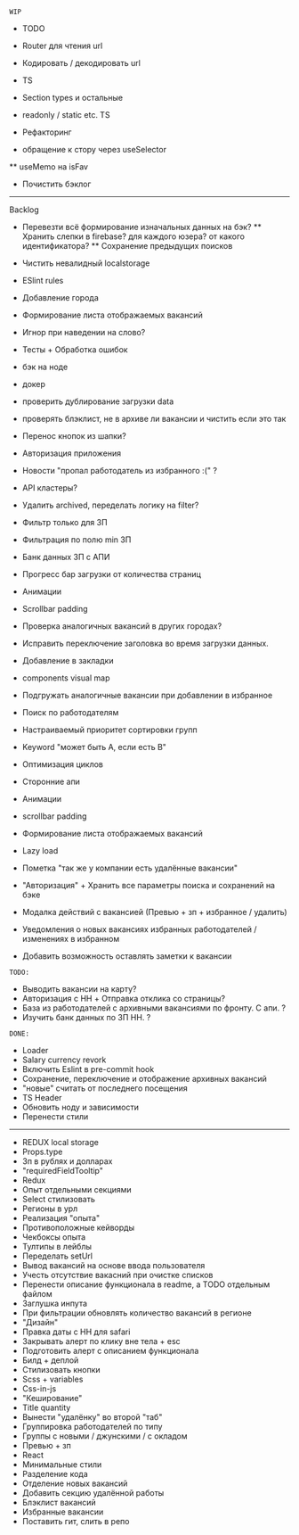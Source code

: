 `WIP` 


* TODO






* Router для чтения url
* Кодировать / декодировать url

* TS

* Section types и остальные
* readonly / static etc. TS

* Рефакторинг

* обращение к стору через useSelector

** useMemo на isFav



* Почистить бэклог









___

Backlog

* Перевезти всё формирование изначальных данных на бэк?
** Хранить слепки в firebase? для каждого юзера? от какого идентификатора?
** Сохранение предыдущих поисков

* Чистить невалидный localstorage
* ESlint rules

* Добавление города 

* Формирование листа отображаемых вакансий
* Игнор при наведении на слово?
* Тесты + Обработка ошибок
* бэк на ноде
* докер
* проверить дублирование загрузки data
* проверять блэклист, не в архиве ли вакансии и чистить если это так
* Перенос кнопок из шапки?
* Авторизация приложения
* Новости "пропал работодатель из избранного :(" ?
* API кластеры?
* Удалить archived, переделать логику на filter?
* Фильтр только для ЗП
* Фильтрация по полю min ЗП
* Банк данных ЗП с АПИ
* Прогресс бар загрузки от количества страниц
* Анимации
* Scrollbar padding
* Проверка аналогичных вакансий в других городах?
* Исправить переключение заголовка во время загрузки данных.
* Добавление в закладки
* components visual map
* Подгружать аналогичные вакансии при добавлении в избранное
* Поиск по работодателям
* Настраиваемый приоритет сортировки групп
* Keyword "может быть A, если есть B"
* Оптимизация циклов
* Сторонние апи
* Анимации
* scrollbar padding
* Формирование листа отображаемых вакансий
* Lazy load
* Пометка "так же у компании есть удалённые вакансии"
* "Авторизация" + Хранить все параметры поиска и сохранений на бэке
* Модалка действий с вакансией (Превью + зп + избранное / удалить)
* Уведомления о новых вакансиях избранных работодателей / изменениях в избранном
* Добавить возможность оставлять заметки к вакансии

`TODO:`

* Выводить вакансии на карту?
* Авторизация с HH + Отправка отклика со страницы?
* База из работодателей с архивными вакансиями по фронту. С апи. ?
* Изучить банк данных по ЗП HH. ?

`DONE:`

* Loader
* Salary currency revork
* Включить Eslint в pre-commit hook
* Сохранение, переключение и отображение архивных вакансий
* "новые" считать от последнего посещения
* TS Header
* Обновить ноду и зависимости
* Перенести стили
---
* REDUX local storage
* Props.type
* Зп в рублях и долларах
* "requiredFieldTooltip"
* Redux
* Опыт отдельными секциями
* Select стилизовать
* Регионы в урл
* Реализация "опыта"
* Противоположные кейворды
* Чекбоксы опыта
* Тултипы в лейблы
* Переделать setUrl 
* Вывод вакансий на основе ввода пользователя
* Учесть отсутствие вакасний при очистке списков
* Перенести описание функционала в readme, а TODO отдельным файлом
* Заглушка инпута
* При фильтрации обновлять количество вакансий в регионе
* "Дизайн"
* Правка даты с HH для safari
* Закрывать алерт по клику вне тела + esc
* Подготовить алерт с описанием функционала
* Билд + деплой
* Стилизовать кнопки
* Scss + variables
* Css-in-js
* "Кеширование"
* Title quantity
* Вынести "удалёнку" во второй "таб"
* Группировка работодателей по типу
* Группы с новыми / джунскими / с окладом
* Превью + зп
* React
* Минимальные стили
* Разделение кода
* Отделение новых вакансий
* Добавить секцию удалённой работы
* Блэклист вакансий
* Избранные вакансии
* Поставить гит, слить в репо